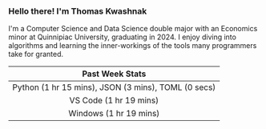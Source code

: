 
### Hello there! I'm Thomas Kwashnak

I'm a Computer Science and Data Science double major with an Economics
minor at Quinnipiac University, graduating in 2024.
I enjoy diving into algorithms and learning the inner-workings of the tools
many programmers take for granted.

| Past Week Stats |
| :---: |
| Python (1 hr 15 mins), JSON (3 mins), TOML (0 secs) |
| VS Code (1 hr 19 mins) |
| Windows (1 hr 19 mins) |

